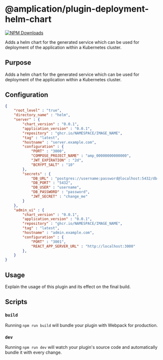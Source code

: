 # @amplication/plugin-deployment-helm-chart

[![NPM Downloads](https://img.shields.io/npm/dt/@amplication/plugin-deployment-helm-chart)](https://www.npmjs.com/package/@amplication/plugin-deployment-helm-chart)

Adds a helm chart for the generated service which can be used for deployment of the application within a Kubernetes cluster.

## Purpose

Adds a helm chart for the generated service which can be used for deployment of the application within a Kubernetes cluster.

## Configuration

```json
{
    "root_level" : "true",
    "directory_name" : "helm",
    "server" : {
        "chart_version" : "0.0.1",
        "application_version" : "0.0.1",
        "repository" : "ghcr.io/NAMESPACE/IMAGE_NAME",
        "tag" : "latest",
        "hostname" : "server.example.com",
        "configuration" : {
            "PORT" : "3000",
            "COMPOSE_PROJECT_NAME" : "amp_00000000000000",
            "JWT_EXPIRATION" : "2d",
            "BCRYPT_SALT" : "10"
        },
        "secrets" : {
            "DB_URL" : "postgres://username:password@localhost:5432/db-name",
            "DB_PORT" : "5432",
            "DB_USER" : "username",
            "DB_PASSWORD" : "password",
            "JWT_SECRET" : "change_me"
        }
    },
    "admin_ui" : {
        "chart_version" : "0.0.1",
        "application_version" : "0.0.1",
        "repository" : "ghcr.io/NAMESPACE/IMAGE_NAME",
        "tag" : "latest",
        "hostname" : "admin.example.com",
        "configuration" : {
            "PORT" : "3001",
            "REACT_APP_SERVER_URL" : "http://localhost:3000"
        },
    }
}
```


## Usage

Explain the usage of this plugin and its effect on the final build.

## Scripts

### `build`

Running `npm run build` will bundle your plugin with Webpack for production.

### `dev`

Running `npm run dev` will watch your plugin's source code and automatically bundle it with every change.